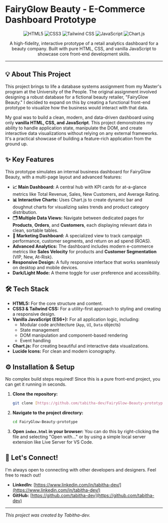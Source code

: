 # FairyGlow Beauty - E-Commerce Dashboard Prototype

<p align="center">
  <img src="https://img.shields.io/badge/HTML5-E34F26?style=for-the-badge&logo=html5&logoColor=white" alt="HTML5">
  <img src="https://img.shields.io/badge/CSS3-1572B6?style=for-the-badge&logo=css3&logoColor=white" alt="CSS3">
  <img src="https://img.shields.io/badge/Tailwind_CSS-38B2AC?style=for-the-badge&logo=tailwind-css&logoColor=white" alt="Tailwind CSS">
  <img src="https://img.shields.io/badge/JavaScript-F7DF1E?style=for-the-badge&logo=javascript&logoColor=black" alt="JavaScript">
  <img src="https://img.shields.io/badge/Chart.js-FF6384?style=for-the-badge&logo=chartdotjs&logoColor=white" alt="Chart.js">
</p>

<p align="center">
  A high-fidelity, interactive prototype of a retail analytics dashboard for a beauty company. Built with pure HTML, CSS, and vanilla JavaScript to showcase core front-end development skills.
</p>

---

## 💡 About This Project

This project brings to life a database systems assignment from my Master's program at the University of the People. The original assignment involved designing a robust database for a fictional beauty retailer, "FairyGlow Beauty." I decided to expand on this by creating a functional front-end prototype to visualize how the business would interact with that data.

My goal was to build a clean, modern, and data-driven dashboard using only **vanilla HTML, CSS, and JavaScript**. This project demonstrates my ability to handle application state, manipulate the DOM, and create interactive data visualizations without relying on any external frameworks. It's a practical showcase of building a feature-rich application from the ground up.

## ✨ Key Features

This prototype simulates an internal business dashboard for FairyGlow Beauty, with a multi-page layout and advanced features:

* **📈 Main Dashboard:** A central hub with KPI cards for at-a-glance metrics like Total Revenue, Sales, New Customers, and Average Rating.
* **📊 Interactive Charts:** Uses Chart.js to create dynamic bar and doughnut charts for visualizing sales trends and product category distribution.
* **🗂️ Multiple Data Views:** Navigate between dedicated pages for **Products**, **Orders**, and **Customers**, each displaying relevant data in clean, sortable tables.
* **📢 Marketing Dashboard:** A specialized view to track campaign performance, customer segments, and return on ad spend (ROAS).
* **Advanced Analytics:** The dashboard includes modern e-commerce metrics like **Sales Velocity** for products and **Customer Segmentation** (VIP, New, At-Risk).
* **Responsive Design:** A fully responsive interface that works seamlessly on desktop and mobile devices.
* **Dark/Light Mode:** A theme toggle for user preference and accessibility.

## 🛠️ Tech Stack

-   **HTML5:** For the core structure and content.
-   **CSS3 & Tailwind CSS:** For a utility-first approach to styling and creating a responsive design.
-   **Vanilla JavaScript (ES6+):** For all application logic, including:
    -   Modular code architecture (`App`, `UI`, `Data` objects)
    -   State management
    -   DOM manipulation and component-based rendering
    -   Event handling
-   **Chart.js:** For creating beautiful and interactive data visualizations.
-   **Lucide Icons:** For clean and modern iconography.

## ⚙️ Installation & Setup

No complex build steps required! Since this is a pure front-end project, you can get it running in seconds.

1.  **Clone the repository:**
    ```bash
    git clone [https://github.com/tabitha-dev/FairyGlow-Beauty-prototype.git](https://github.com/tabitha-dev/FairyGlow-Beauty-prototype.git)
    ```
2.  **Navigate to the project directory:**
    ```bash
    cd FairyGlow-Beauty-prototype
    ```
3.  **Open `index.html` in your browser:**
    You can do this by right-clicking the file and selecting "Open with..." or by using a simple local server extension like Live Server for VS Code.

## 💬 Let's Connect!

I'm always open to connecting with other developers and designers. Feel free to reach out!

* **LinkedIn:** [https://www.linkedin.com/in/tabitha-dev/](https://www.linkedin.com/in/tabitha-dev/)
* **GitHub:** [https://github.com/tabitha-dev](https://github.com/tabitha-dev)

---
*This project was created by Tabitha-dev.*

